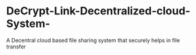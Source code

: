 # DeCrypt-Link-Decentralized-cloud-System-
A Decentral cloud based file sharing system that securely helps in file transfer
